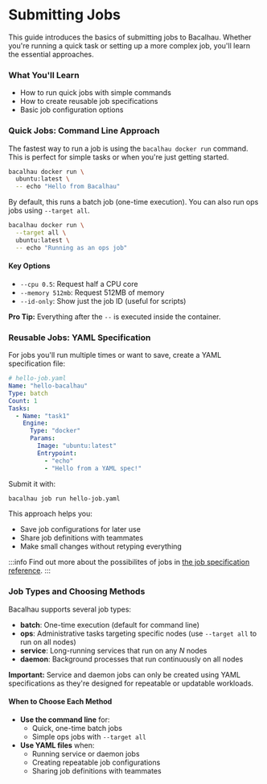 # Submitting Jobs

This guide introduces the basics of submitting jobs to Bacalhau. Whether you're running a quick task or setting up a more complex job, you'll learn the essential approaches.

### What You'll Learn

* How to run quick jobs with simple commands
* How to create reusable job specifications
* Basic job configuration options

### Quick Jobs: Command Line Approach

The fastest way to run a job is using the `bacalhau docker run` command. This is perfect for simple tasks or when you're just getting started.

```bash
bacalhau docker run \
  ubuntu:latest \
  -- echo "Hello from Bacalhau"
```

By default, this runs a batch job (one-time execution). You can also run ops jobs using `--target all`.

```bash
bacalhau docker run \
  --target all \
  ubuntu:latest \
  -- echo "Running as an ops job"
```

#### Key Options

* `--cpu 0.5`: Request half a CPU core
* `--memory 512mb`: Request 512MB of memory
* `--id-only`: Show just the job ID (useful for scripts)

**Pro Tip:** Everything after the `--` is executed inside the container.

### Reusable Jobs: YAML Specification

For jobs you'll run multiple times or want to save, create a YAML specification file:

```yaml
# hello-job.yaml
Name: "hello-bacalhau"
Type: batch
Count: 1
Tasks:
  - Name: "task1"
    Engine:
      Type: "docker"
      Params:
        Image: "ubuntu:latest"
        Entrypoint:
          - "echo"
          - "Hello from a YAML spec!"
```

Submit it with:

```bash
bacalhau job run hello-job.yaml
```

This approach helps you:

* Save job configurations for later use
* Share job definitions with teammates
* Make small changes without retyping everything

:::info
Find out more about the possibilites of jobs in [the job specification reference](https://docs.bacalhau.org/cli-api/specifications/job).
:::

### Job Types and Choosing Methods

Bacalhau supports several job types:

* **batch**: One-time execution (default for command line)
* **ops**: Administrative tasks targeting specific nodes (use `--target all` to run on all nodes)
* **service**: Long-running services that run on any _N_ nodes
* **daemon**: Background processes that run continuously on all nodes

**Important:** Service and daemon jobs can only be created using YAML specifications as they're designed for repeatable or updatable workloads.

#### When to Choose Each Method

* **Use the command line** for:
  * Quick, one-time batch jobs
  * Simple ops jobs with `--target all`
* **Use YAML files** when:
  * Running service or daemon jobs
  * Creating repeatable job configurations
  * Sharing job definitions with teammates
